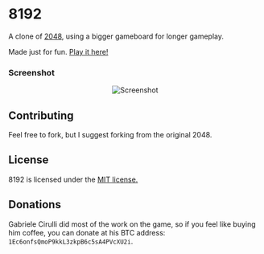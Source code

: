 # 8192
A clone of [2048](https://github.com/gabrielecirulli/2048), using a bigger gameboard for longer gameplay.

Made just for fun. [Play it here!](http://apollolv.github.io/8192/)

### Screenshot

<p align="center">
  <img src="http://www.titantiger.de/8192-screenshot-1.png" alt="Screenshot"/>
</p>

## Contributing
Feel free to fork, but I suggest forking from the original 2048. 

## License
8192 is licensed under the [MIT license.](https://github.com/gabrielecirulli/2048/blob/master/LICENSE.txt)

## Donations
Gabriele Cirulli did most of the work on the game, so if you feel like buying him coffee, you can donate at his BTC address: `1Ec6onfsQmoP9kkL3zkpB6c5sA4PVcXU2i`. 

